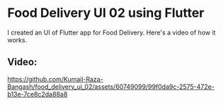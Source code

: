 # Food Delivery UI 02 using Flutter

I created an UI of Flutter app for Food Delivery. Here's a video of how it works.

## Video: 

https://github.com/Kumail-Raza-Bangash/food_delivery_ui_02/assets/60749099/99f0da9c-2575-472e-b13e-7ce8c2da88a8



